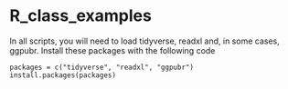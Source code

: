 # R_class_examples

In all scripts, you will need to load tidyverse, readxl and, in some cases, ggpubr. Install these packages with the following code

```{.r}
packages = c("tidyverse", "readxl", "ggpubr")
install.packages(packages)
```

